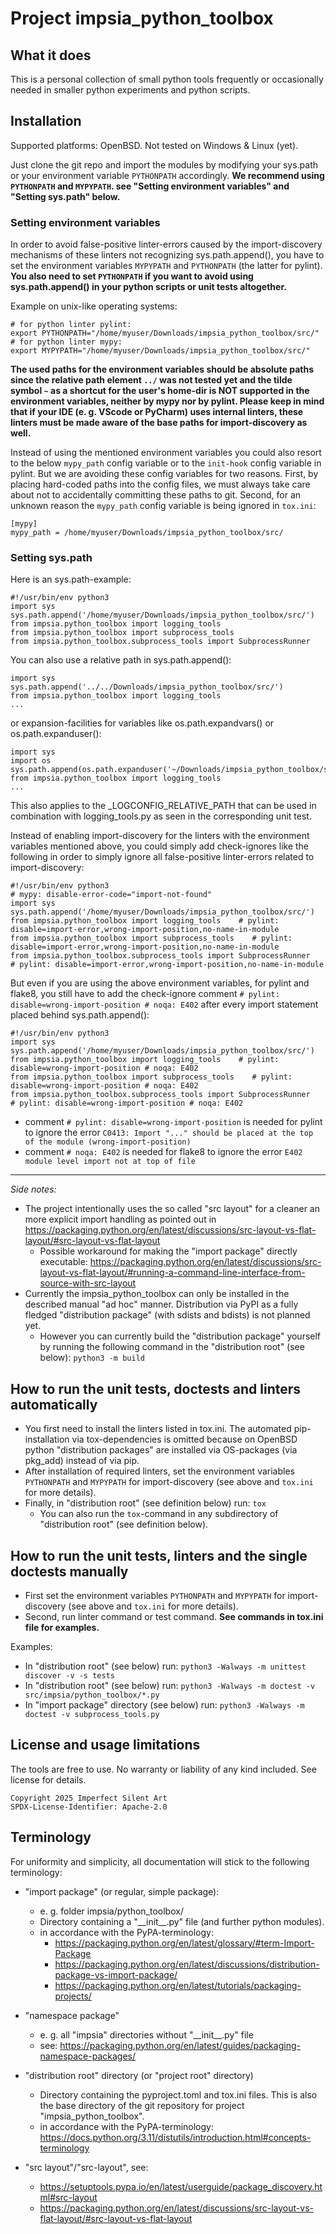 # Project impsia_python_toolbox

## What it does ##
This is a personal collection of small python tools frequently or occasionally needed in smaller python experiments and python scripts.


## Installation ##
Supported platforms: OpenBSD. Not tested on Windows & Linux (yet).

Just clone the git repo and import the modules by modifying your sys.path or your environment variable `PYTHONPATH` accordingly.
**We recommend using `PYTHONPATH` and `MYPYPATH`. see "Setting environment variables" and "Setting sys.path" below.**
### Setting environment variables ###
In order to avoid false-positive linter-errors caused by the import-discovery mechanisms of these linters not recognizing sys.path.append(), you have to set the environment variables `MYPYPATH` and `PYTHONPATH` (the latter for pylint).  **You also need to set `PYTHONPATH` if you want to avoid using sys.path.append() in your python scripts or unit tests altogether.**

Example on unix-like operating systems:

	# for python linter pylint:
	export PYTHONPATH="/home/myuser/Downloads/impsia_python_toolbox/src/"
	# for python linter mypy:
	export MYPYPATH="/home/myuser/Downloads/impsia_python_toolbox/src/"

**The used paths for the environment variables should be absolute paths since the relative path element `../` was not tested yet and the tilde symbol `~` as a shortcut for the user's home-dir is NOT supported in the environment variables, neither by mypy nor by pylint. Please keep in mind that if your IDE (e. g. VScode or PyCharm) uses internal linters, these linters must be made aware of the base paths for import-discovery as well.**

Instead of using the mentioned environment variables you could also resort to the below `mypy_path` config variable or to the `init-hook` config variable in pylint. But we are avoiding these config variables for two reasons. First, by placing hard-coded paths into the config files, we must always take care about not to accidentally committing these paths to git.
Second, for an unknown reason the `mypy_path` config variable is being ignored in `tox.ini`:

	[mypy]
	mypy_path = /home/myuser/Downloads/impsia_python_toolbox/src/


### Setting sys.path ###
Here is an sys.path-example:

	#!/usr/bin/env python3
	import sys
	sys.path.append('/home/myuser/Downloads/impsia_python_toolbox/src/')
	from impsia.python_toolbox import logging_tools
	from impsia.python_toolbox import subprocess_tools
	from impsia.python_toolbox.subprocess_tools import SubprocessRunner

You can also use a relative path in sys.path.append():

	import sys
	sys.path.append('../../Downloads/impsia_python_toolbox/src/')
	from impsia.python_toolbox import logging_tools
	...

or expansion-facilities for variables like os.path.expandvars() or os.path.expanduser():

	import sys
	import os
	sys.path.append(os.path.expanduser('~/Downloads/impsia_python_toolbox/src/'))
	from impsia.python_toolbox import logging_tools
	...

This also applies to the \_LOGCONFIG_RELATIVE_PATH that can be used in combination with logging_tools.py as seen in the corresponding unit test.

Instead of enabling import-discovery for the linters with the environment variables mentioned above, you could simply add check-ignores like the following in order to simply ignore all false-positive linter-errors related to import-discovery:

	#!/usr/bin/env python3
	# mypy: disable-error-code="import-not-found"
	import sys
	sys.path.append('/home/myuser/Downloads/impsia_python_toolbox/src/')
	from impsia.python_toolbox import logging_tools    # pylint: disable=import-error,wrong-import-position,no-name-in-module
	from impsia.python_toolbox import subprocess_tools    # pylint: disable=import-error,wrong-import-position,no-name-in-module
	from impsia.python_toolbox.subprocess_tools import SubprocessRunner    # pylint: disable=import-error,wrong-import-position,no-name-in-module


But even if you are using the above environment variables, for pylint and flake8, you still have to add the check-ignore comment `# pylint: disable=wrong-import-position # noqa: E402` after every import statement placed behind sys.path.append():

	#!/usr/bin/env python3
	import sys
	sys.path.append('/home/myuser/Downloads/impsia_python_toolbox/src/')
	from impsia.python_toolbox import logging_tools    # pylint: disable=wrong-import-position # noqa: E402
	from impsia.python_toolbox import subprocess_tools    # pylint: disable=wrong-import-position # noqa: E402
	from impsia.python_toolbox.subprocess_tools import SubprocessRunner    # pylint: disable=wrong-import-position # noqa: E402

* comment `# pylint: disable=wrong-import-position` is needed for pylint to ignore the error `C0413: Import "..." should be placed at the top of the module (wrong-import-position)`
* comment `# noqa: E402` is needed for flake8 to ignore the error `E402 module level import not at top of file`


---
_Side notes:_
* The project intentionally uses the so called "src layout" for a cleaner an more explicit import handling as pointed out in https://packaging.python.org/en/latest/discussions/src-layout-vs-flat-layout/#src-layout-vs-flat-layout
	* Possible workaround for making the "import package" directly executable: https://packaging.python.org/en/latest/discussions/src-layout-vs-flat-layout/#running-a-command-line-interface-from-source-with-src-layout
* Currently the impsia_python_toolbox can only be installed in the described manual "ad hoc" manner. Distribution via PyPI as a fully fledged "distribution package" (with sdists and bdists) is not planned yet. 
	* However you can currently build the "distribution package" yourself by running the following command in the "distribution root" (see below): `python3 -m build`


## How to run the unit tests, doctests and linters automatically ##

* You first need to install the linters listed in tox.ini. The automated pip-installation via tox-dependencies is omitted because on OpenBSD python "distribution packages" are installed via OS-packages (via pkg_add) instead of via pip.
* After installation of required linters, set the environment variables `PYTHONPATH` and `MYPYPATH` for import-discovery (see above and `tox.ini` for more details).
* Finally, in "distribution root" (see definition below) run: `tox`
	* You can also run the `tox`-command in any subdirectory of "distribution root" (see definition below).


## How to run the unit tests, linters and the single doctests manually ##
* First set the environment variables `PYTHONPATH` and `MYPYPATH` for import-discovery (see above and `tox.ini` for more details).
* Second, run linter command or test command. **See commands in tox.ini file for examples.**

Examples:
* In "distribution root" (see below) run: `python3 -Walways -m unittest discover -v -s tests`
* In "distribution root" (see below) run: `python3 -Walways -m doctest -v src/impsia/python_toolbox/*.py`
* In "import package" directory (see below) run: `python3 -Walways -m doctest -v subprocess_tools.py`


## License and usage limitations ##
The tools are free to use. No warranty or liability of any kind included. See license for details.

	Copyright 2025 Imperfect Silent Art
	SPDX-License-Identifier: Apache-2.0


## Terminology ##
For uniformity and simplicity, all documentation will stick to the following terminology:

* "import package" (or regular, simple package):
	* e. g. folder impsia/python_toolbox/
	* Directory containing a "\_\_init\_\_.py" file (and further python modules).
	* in accordance with the PyPA-terminology:
		* https://packaging.python.org/en/latest/glossary/#term-Import-Package
		* https://packaging.python.org/en/latest/discussions/distribution-package-vs-import-package/
		* https://packaging.python.org/en/latest/tutorials/packaging-projects/

* "namespace package"
	* e. g. all "impsia" directories without "\_\_init\_\_.py" file
	* see: https://packaging.python.org/en/latest/guides/packaging-namespace-packages/

* "distribution root" directory (or "project root" directory)
	* Directory containing the pyproject.toml and tox.ini files. This is also the base directory of the git repository for project "impsia_python_toolbox".
	* in accordance with the PyPA-terminology: https://docs.python.org/3.11/distutils/introduction.html#concepts-terminology

* "src layout"/"src-layout", see:
	* https://setuptools.pypa.io/en/latest/userguide/package_discovery.html#src-layout
	* https://packaging.python.org/en/latest/discussions/src-layout-vs-flat-layout/#src-layout-vs-flat-layout
